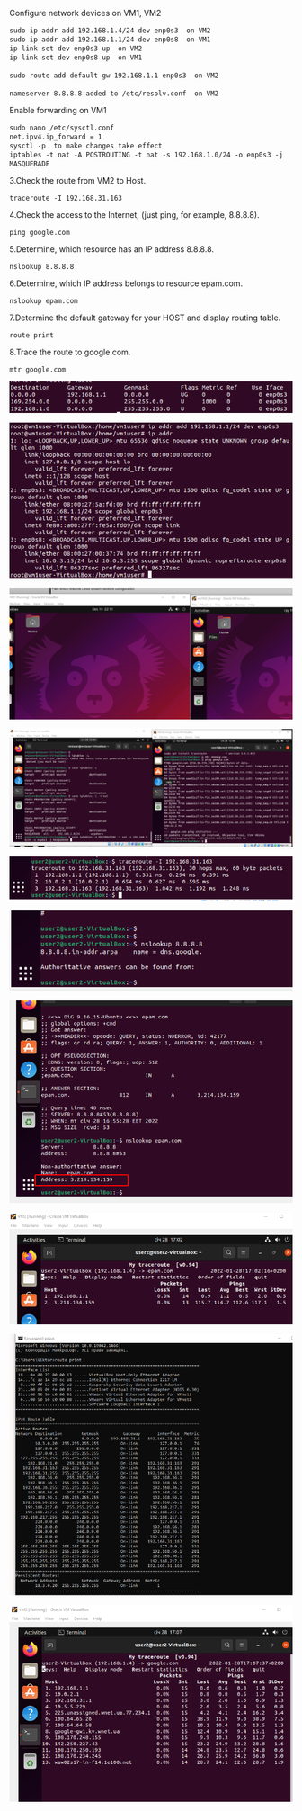 Configure network devices on VM1, VM2
```
sudo ip addr add 192.168.1.4/24 dev enp0s3  on VM2
sudo ip addr add 192.168.1.1/24 dev enp0s8  on VM1
ip link set dev enp0s3 up  on VM2
ip link set dev enp0s8 up  on VM1

sudo route add default gw 192.168.1.1 enp0s3  on VM2

nameserver 8.8.8.8 added to /etc/resolv.conf  on VM2
```
Enable forwarding on VM1
```
sudo nano /etc/sysctl.conf 
net.ipv4.ip_forward = 1
sysctl -p  to make changes take effect
iptables -t nat -A POSTROUTING -t nat -s 192.168.1.0/24 -o enp0s3 -j MASQUERADE
```
 
3.Check the route from VM2 to Host. 
```
traceroute -I 192.168.31.163
```
4.Check the access to the Internet, (just ping, for example, 8.8.8.8). 
```
ping google.com
```
5.Determine, which  resource has an IP address 8.8.8.8.
```
nslookup 8.8.8.8
```
6.Determine, which  IP address belongs to resource epam.com. 
```
nslookup epam.com
```
7.Determine the default gateway for your HOST and display routing table. 
```
route print
```

8.Trace the route to google.com. 
```
mtr google.com
```
![linux](./images/1.png "linux")
 
![linux](./images/2.png "linux")
  
![linux](./images/vm.png "linux")

![linux](./images/94.png "linux")

![linux](./images/95.png "linux")

![linux](./images/96.png "linux")

![linux](./images/97.png "linux")

![linux](./images/98.png "linux")

![linux](./images/99.png "linux")

![linux](./images/100.png "linux")

 


